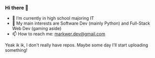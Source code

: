 ### Hi there 👋

- 🌱 I’m currently in high school majoring IT
- 🔭 My main interests are Software Dev (mainly Python) and Full-Stack Web Dev (gaming aside)
- 📫 How to reach me: markwer.dev@gmail.com 

Yeak ik ik, I don't really have repos. Maybe some day I'll start uploading something!
